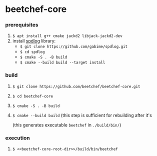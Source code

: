 # beetchef-core

### prerequisites

1. `$ apt install g++ cmake jackd2 libjack-jackd2-dev`
2. install [spdlog](https://github.com/gabime/spdlog) library: 
    - `$ git clone https://github.com/gabime/spdlog.git`
    - `$ cd spdlog`
    - `$ cmake -S . -B build`
    - `$ cmake --build build --target install`

### build

1. `$ git clone https://github.com/beetchef/beetchef-core.git`
2. `$ cd beetchef-core`
3. `$ cmake -S . -B build`
4. `$ cmake --build build` (this step is sufficient for rebuilding after it's

    (this generates executable `beetchef` in `./build/bin/`)

### execution

1. `$ <<beetchef-core-root-dir>>/build/bin/beetchef`

